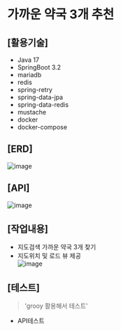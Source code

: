 # 가까운 약국 3개 추천

## [활용기술] <br>
* Java 17 <br>
* SpringBoot 3.2<br>
* mariadb<br>
* redis<br>
* spring-retry<br>
* spring-data-jpa<br>
* spring-data-redis<br>
* mustache<br> 
* docker<br>
* docker-compose<br>

## [ERD]<br>
![image](https://github.com/MyoungSoo7/pharmacyrecommend/assets/13523622/80e9bcc1-0b6b-49f1-9f42-fae832375626)<br>

## [API]<br>
![image](https://github.com/MyoungSoo7/pharmacyrecommend/assets/13523622/047a1398-a01a-451a-a90d-bf14907e3ab4)<br>

## [작업내용]<br>
* 지도검색 가까운 약국 3개 찾기<br>
* 지도위치 및 로드 뷰 제공<br>
![image](https://github.com/MyoungSoo7/pharmacyrecommend/assets/13523622/fe7c6124-ac27-4be1-8558-b8ba6f61f135)

## [테스트]<br>
> 'grooy 활용해서 테스트'
* API테스트 



